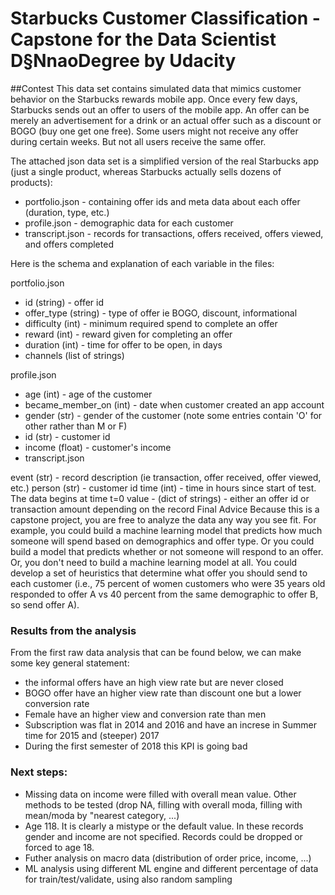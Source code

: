 # Starbucks Customer Classification - Capstone for the Data Scientist D§NnaoDegree by Udacity

##Contest
This data set contains simulated data that mimics customer behavior on the Starbucks rewards mobile app. Once every few days, Starbucks sends out an offer to users of the mobile app. An offer can be merely an advertisement for a drink or an actual offer such as a discount or BOGO (buy one get one free). Some users might not receive any offer during certain weeks. But not all users receive the same offer. 

The attached json data set is a simplified version of the real Starbucks app (just a single product, whereas Starbucks actually sells dozens of products):
* portfolio.json - containing offer ids and meta data about each offer (duration, type, etc.)
* profile.json - demographic data for each customer
* transcript.json - records for transactions, offers received, offers viewed, and offers completed

Here is the schema and explanation of each variable in the files:

portfolio.json
* id (string) - offer id
* offer_type (string) - type of offer ie BOGO, discount, informational
* difficulty (int) - minimum required spend to complete an offer
* reward (int) - reward given for completing an offer
* duration (int) - time for offer to be open, in days
* channels (list of strings)

profile.json
* age (int) - age of the customer
* became_member_on (int) - date when customer created an app account
* gender (str) - gender of the customer (note some entries contain 'O' for other rather than M or F)
* id (str) - customer id
* income (float) - customer's income
* transcript.json

event (str) - record description (ie transaction, offer received, offer viewed, etc.)
person (str) - customer id
time (int) - time in hours since start of test. The data begins at time t=0
value - (dict of strings) - either an offer id or transaction amount depending on the record
Final Advice
Because this is a capstone project, you are free to analyze the data any way you see fit. For example, you could build a machine learning model that predicts how much someone will spend based on demographics and offer type. Or you could build a model that predicts whether or not someone will respond to an offer. Or, you don't need to build a machine learning model at all. You could develop a set of heuristics that determine what offer you should send to each customer (i.e., 75 percent of women customers who were 35 years old responded to offer A vs 40 percent from the same demographic to offer B, so send offer A).

### Results from the analysis
From the first raw data analysis that can be found below, we can make some key general statement:
* the informal offers have an high view rate but are never closed
* BOGO offer have an higher view rate than discount one but a lower conversion rate
* Female have an higher view and conversion rate than men
* Subscription was flat in 2014 and 2016 and have an increse in Summer time for 2015 and (steeper) 2017
* During the first semester of 2018 this KPI is going bad

### Next steps:
* Missing data on income were filled with overall mean value. Other methods to be tested (drop NA, filling with overall moda, filling with mean/moda by "nearest category, ...)
* Age 118. It is clearly a mistype or the default value. In these records gender and income are not specified. Records could be dropped or forced to age 18.
* Futher analysis on macro data (distribution of order price, income, ...)
* ML analysis using different ML engine and different percentage of data for train/test/validate, using also random sampling
